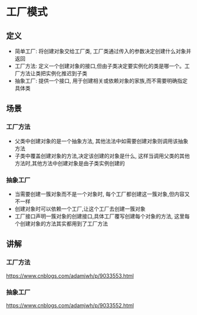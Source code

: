 # 工厂模式

## 定义
- 简单工厂: 将创建对象交给工厂类, 工厂类通过传入的参数决定创建什么对象并返回
- 工厂方法: 定义一个创建对象的接口,但由子类决定要实例化的类是哪一个。工厂方法让类把实例化推迟到子类
- 抽象工厂: 提供一个接口, 用于创建相关或依赖对象的家族,而不需要明确指定具体类

## 场景

### 工厂方法
- 父类中创建对象的是一个抽象方法, 其他法法中如需要创建对象则调用该抽象方法
- 子类中覆盖创建对象的方法,决定该创建的对象是什么, 这样当调用父类的其他方法时,其他方法中创建对象是由子类实例创建的

### 抽象工厂
- 当需要创建一簇对象而不是一个对象时, 每个工厂都创建这一簇对象,但内容又不一样
- 创建对象时可以依赖一个工厂,让这个工厂去创建一簇对象
- 工厂接口声明一簇对象的创建接口,具体工厂覆写创建每个对象的方法, 这里每个创建对象的方法其实都用到了工厂方法

## 讲解

### 工厂方法
https://www.cnblogs.com/adamjwh/p/9033553.html

### 抽象工厂
https://www.cnblogs.com/adamjwh/p/9033552.html